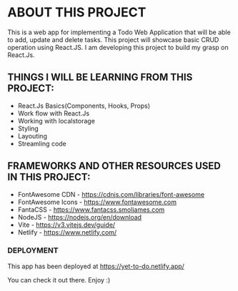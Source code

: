 # ABOUT THIS PROJECT

This is a web app for implementing a Todo Web Application that will be able to add, update and delete tasks. This project will showcase basic CRUD operation using React.JS. I am developing this project to build my grasp on React.Js.

## THINGS I WILL BE LEARNING FROM THIS PROJECT:

- React.Js Basics(Components, Hooks, Props)
- Work flow with React.Js
- Working with localstorage
- Styling
- Layouting
- Streamling code

## FRAMEWORKS AND OTHER RESOURCES USED IN THIS PROJECT:

- FontAwesome CDN - https://cdnjs.com/libraries/font-awesome  
- FontAwesome Icons - https://www.fontawesome.com  
- FantaCSS - https://www.fantacss.smoljames.com  
- NodeJS - https://nodejs.org/en/download  
- Vite - https://v3.vitejs.dev/guide/  
- Netlify - https://www.netlify.com/  

### DEPLOYMENT

This app has been deployed at https://yet-to-do.netlify.app/  

You can check it out there. Enjoy :)
